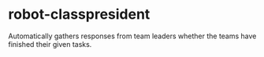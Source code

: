 # robot-classpresident
Automatically gathers responses from team leaders whether the teams have finished their given tasks.
